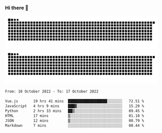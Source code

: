 ### Hi there 👋

![GitHub Snake Light](https://raw.githubusercontent.com/jichangee/jichangee/output/github-snake.svg#gh-light-mode-only)
![GitHub Snake dark](https://raw.githubusercontent.com/jichangee/jichangee/output/github-snake-dark.svg#gh-dark-mode-only)

<!--START_SECTION:waka-->

```text
From: 10 October 2022 - To: 17 October 2022

Vue.js       19 hrs 41 mins  ██████████████████░░░░░░░   72.51 %
JavaScript   4 hrs 9 mins    ███▓░░░░░░░░░░░░░░░░░░░░░   15.29 %
Python       2 hrs 33 mins   ██▒░░░░░░░░░░░░░░░░░░░░░░   09.45 %
HTML         17 mins         ▒░░░░░░░░░░░░░░░░░░░░░░░░   01.10 %
JSON         12 mins         ▒░░░░░░░░░░░░░░░░░░░░░░░░   00.79 %
Markdown     7 mins          ░░░░░░░░░░░░░░░░░░░░░░░░░   00.44 %
```

<!--END_SECTION:waka-->

<!--
![GitHub Snake Light](github-snake.svg#gh-light-mode-only)
![GitHub Snake dark](github-snake-dark.svg#gh-dark-mode-only)
-->

<!--
**jichangee/jichangee** is a ✨ _special_ ✨ repository because its `README.md` (this file) appears on your GitHub profile.

Here are some ideas to get you started:

- 🔭 I’m currently working on ...
- 🌱 I’m currently learning ...
- 👯 I’m looking to collaborate on ...
- 🤔 I’m looking for help with ...
- 💬 Ask me about ...
- 📫 How to reach me: ...
- 😄 Pronouns: ...
- ⚡ Fun fact: ...
-->
